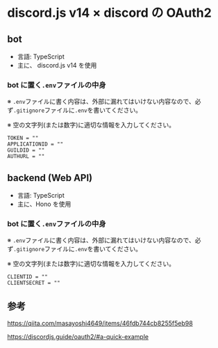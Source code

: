 # discord.js v14 × discord の OAuth2

## bot

-   言語: TypeScript
-   主に、 discord.js v14 を使用

### bot に置く`.env`ファイルの中身

※ `.env`ファイルに書く内容は、外部に漏れてはいけない内容なので、必ず`.gitignore`ファイルに`.env`を書いてください。

※ 空の文字列(または数字)に適切な情報を入力してください。

```.env
TOKEN = ""
APPLICATIONID = ""
GUILDID = ""
AUTHURL = ""

```

## backend (Web API)

-   言語: TypeScript
-   主に、Hono を使用

### bot に置く`.env`ファイルの中身

※ `.env`ファイルに書く内容は、外部に漏れてはいけない内容なので、必ず`.gitignore`ファイルに`.env`を書いてください。

※ 空の文字列(または数字)に適切な情報を入力してください。

```.env
CLIENTID = ""
CLIENTSECRET = ""

```

## 参考

https://qiita.com/masayoshi4649/items/46fdb744cb8255f5eb98

https://discordjs.guide/oauth2/#a-quick-example
